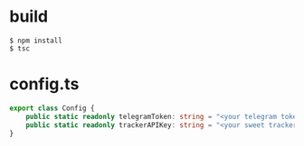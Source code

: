 # build

```
$ npm install
$ tsc
```

# config.ts

```typescript
export class Config {
    public static readonly telegramToken: string = "<your telegram token>";
    public static readonly trackerAPIKey: string = "<your sweet tracker api token>";
}
```
